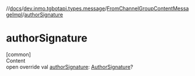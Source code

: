 //[docs](../../../index.md)/[dev.inmo.tgbotapi.types.message](../index.md)/[FromChannelGroupContentMessageImpl](index.md)/[authorSignature](author-signature.md)



# authorSignature  
[common]  
Content  
open override val [authorSignature](author-signature.md): [AuthorSignature](../../dev.inmo.tgbotapi.types/index.md#%5Bdev.inmo.tgbotapi.types%2FAuthorSignature%2F%2F%2FPointingToDeclaration%2F%5D%2FClasslikes%2F625018081)?  



